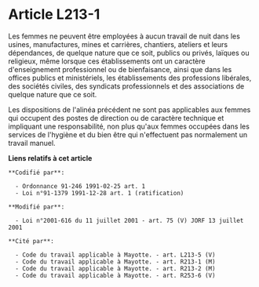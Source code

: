 # Article L213-1

Les femmes ne peuvent être employées à aucun travail de nuit dans les usines, manufactures, mines et carrières, chantiers,
ateliers et leurs dépendances, de quelque nature que ce soit, publics ou privés, laïques ou religieux, même lorsque ces
établissements ont un caractère d'enseignement professionnel ou de bienfaisance, ainsi que dans les offices publics et
ministériels, les établissements des professions libérales, des sociétés civiles, des syndicats professionnels et des
associations de quelque nature que ce soit.

Les dispositions de l'alinéa précédent ne sont pas applicables aux femmes qui occupent des postes de direction ou de
caractère technique et impliquant une responsabilité, non plus qu'aux femmes occupées dans les services de l'hygiène et du
bien être qui n'effectuent pas normalement un travail manuel.

**Liens relatifs à cet article**

	**Codifié par**:

	  - Ordonnance 91-246 1991-02-25 art. 1
	  - Loi n°91-1379 1991-12-28 art. 1 (ratification)

	**Modifié par**:

	  - Loi n°2001-616 du 11 juillet 2001 - art. 75 (V) JORF 13 juillet 2001

	**Cité par**:

	  - Code du travail applicable à Mayotte. - art. L213-5 (V)
	  - Code du travail applicable à Mayotte. - art. R213-1 (M)
	  - Code du travail applicable à Mayotte. - art. R213-2 (M)
	  - Code du travail applicable à Mayotte. - art. R253-6 (V)
